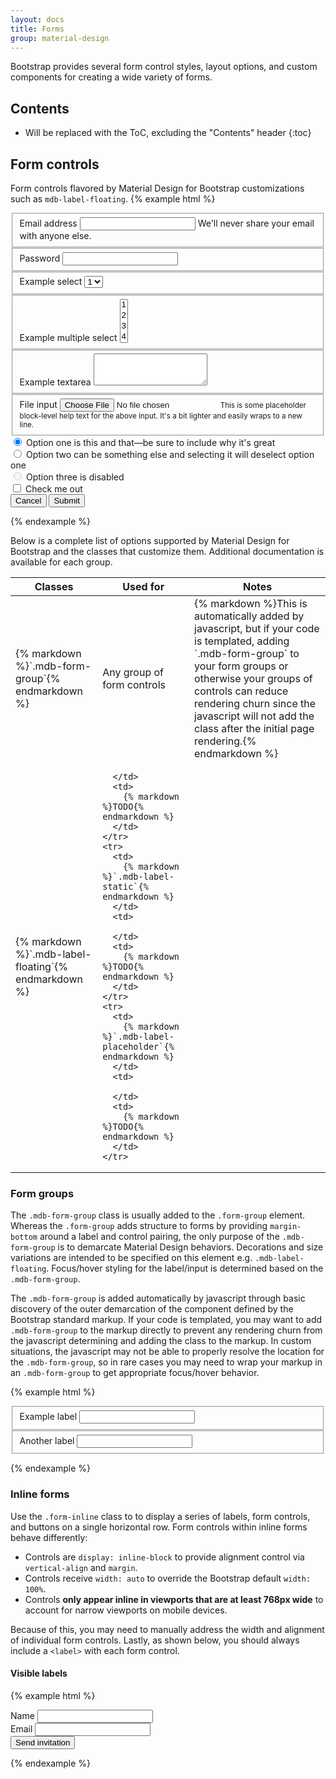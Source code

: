 ```yaml
---
layout: docs
title: Forms
group: material-design
---
```


Bootstrap provides several form control styles, layout options, and custom components for creating a wide variety of forms.

## Contents

* Will be replaced with the ToC, excluding the "Contents" header
{:toc}

## Form controls

Form controls flavored by Material Design for Bootstrap customizations such as `mdb-label-floating`.
{% example html %}
<form>
  <fieldset class="form-group">
    <label for="exampleInputEmail1" class="mdb-label-floating">Email address</label>
    <input type="email" class="form-control" id="exampleInputEmail1">
    <span class="mdb-help">We'll never share your email with anyone else.</span>
  </fieldset>
  <fieldset class="form-group">
    <label for="exampleInputPassword1" class="mdb-label-floating">Password</label>
    <input type="password" class="form-control" id="exampleInputPassword1">
  </fieldset>
  <fieldset class="form-group">
    <label for="exampleSelect1" class="mdb-label-floating">Example select</label>
    <select class="form-control" id="exampleSelect1">
      <option>1</option>
      <option>2</option>
      <option>3</option>
      <option>4</option>
      <option>5</option>
    </select>
  </fieldset>
  <fieldset class="form-group">
    <label for="exampleSelect2" class="mdb-label-floating">Example multiple select</label>
    <select multiple class="form-control" id="exampleSelect2">
      <option>1</option>
      <option>2</option>
      <option>3</option>
      <option>4</option>
      <option>5</option>
    </select>
  </fieldset>
  <fieldset class="form-group">
    <label for="exampleTextarea" class="mdb-label-floating">Example textarea</label>
    <textarea class="form-control" id="exampleTextarea" rows="3"></textarea>
  </fieldset>
  <fieldset class="form-group">
    <label for="exampleInputFile" class="mdb-label-floating">File input</label>
    <input type="file" class="form-control-file" id="exampleInputFile">
    <small class="text-muted">This is some placeholder block-level help text for the above input. It's a bit lighter and easily wraps to a new line.</small>
  </fieldset>
  <div class="radio">
    <label>
      <input type="radio" name="optionsRadios" id="optionsRadios1" value="option1" checked>
      Option one is this and that&mdash;be sure to include why it's great
    </label>
  </div>
  <div class="radio">
    <label>
      <input type="radio" name="optionsRadios" id="optionsRadios2" value="option2">
      Option two can be something else and selecting it will deselect option one
    </label>
  </div>
  <div class="radio disabled">
    <label>
      <input type="radio" name="optionsRadios" id="optionsRadios3" value="option3" disabled>
      Option three is disabled
    </label>
  </div>
  <div class="checkbox">
    <label>
      <input type="checkbox"> Check me out
    </label>
  </div>
  <button class="btn btn-default">Cancel</button>
  <button type="submit" class="btn btn-primary btn-raised">Submit</button>
</form>
{% endexample %}

Below is a complete list of options supported by Material Design for Bootstrap and the classes that customize them. Additional documentation is available for each group.

<table>
  <thead>
    <tr>
      <th>Classes</th>
      <th>Used for</th>
      <th>Notes</th>
    </tr>
  </thead>
  <tbody>
    <tr>
      <td>
        {% markdown %}`.mdb-form-group`{% endmarkdown %}
      </td>
      <td class="text-nowrap">
        Any group of form controls
      </td>
      <td>
        {% markdown %}This is automatically added by javascript, but if your code is templated, adding `.mdb-form-group` 
        to your form groups or otherwise your groups of controls can reduce rendering churn since the javascript will not
        add the class after the initial page rendering.{% endmarkdown %}
      </td>
    </tr>
    <tr>
      <td>
        {% markdown %}`.mdb-label-floating`{% endmarkdown %}
      </td>
      <td>
        
      </td>
      <td>
        {% markdown %}TODO{% endmarkdown %}
      </td>
    </tr>
    <tr>
      <td>
        {% markdown %}`.mdb-label-static`{% endmarkdown %}
      </td>
      <td>
        
      </td>
      <td>
        {% markdown %}TODO{% endmarkdown %}
      </td>
    </tr>
    <tr>
      <td>
        {% markdown %}`.mdb-label-placeholder`{% endmarkdown %}
      </td>
      <td>
        
      </td>
      <td>
        {% markdown %}TODO{% endmarkdown %}
      </td>
    </tr>
  </tbody>
</table>


### Form groups

The `.mdb-form-group` class is usually added to the `.form-group` element. Whereas the `.form-group` adds structure to forms by providing `margin-bottom` around a label and control pairing,
 the only purpose of the  `.mdb-form-group` is to demarcate Material Design behaviors.  Decorations and size variations are intended to be specified on
 this element e.g. `.mdb-label-floating`.  Focus/hover styling for the label/input is determined based on the `.mdb-form-group`. 

The `.mdb-form-group` is added automatically by javascript through basic discovery of the outer demarcation of the component defined by the Bootstrap standard 
markup.  If your code is templated, you may want to add `.mdb-form-group` to the markup directly to prevent any rendering churn from the javascript determining 
and adding the class to the markup.  In custom situations, the javascript may not be able to properly resolve the location for the `.mdb-form-group`, so in rare cases
you may need to wrap your markup in an `.mdb-form-group` to get appropriate focus/hover behavior.

{% example html %}
<form>
  <fieldset class="form-group"> <!-- left unspecified, .mdb-form-group will be automatically added (inspect the code) -->
    <label for="formGroupExampleInput" class="mdb-label-floating">Example label</label>
    <input type="text" class="form-control" id="formGroupExampleInput">
  </fieldset>
  <fieldset class="form-group mdb-form-group"> <!-- manually specified --> 
    <label for="formGroupExampleInput2" class="mdb-label-floating">Another label</label>
    <input type="text" class="form-control" id="formGroupExampleInput2">
  </fieldset>
</form>
{% endexample %}

### Inline forms

Use the `.form-inline` class to to display a series of labels, form controls, and buttons on a single horizontal row. Form controls within inline forms behave differently:

- Controls are `display: inline-block` to provide alignment control via `vertical-align` and `margin`.
- Controls receive `width: auto` to override the Bootstrap default `width: 100%`.
- Controls **only appear inline in viewports that are at least 768px wide** to account for narrow viewports on mobile devices.

Because of this, you may need to manually address the width and alignment of individual form controls. Lastly, as shown below, you should always include a `<label>` with each form control.

#### Visible labels

{% example html %}
<form class="form-inline">
  <div class="form-group">
    <label for="exampleInputName2" class="mdb-label-floating">Name</label>
    <input type="text" class="form-control" id="exampleInputName2">
  </div>
  <div class="form-group">
    <label for="exampleInputEmail2" class="mdb-label-floating">Email</label>
    <input type="email" class="form-control" id="exampleInputEmail2">
  </div>
  <button type="submit" class="btn btn-primary">Send invitation</button>
</form>
{% endexample %}
